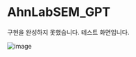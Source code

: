 # AhnLabSEM_GPT
구현을 완성하지 못했습니다.
테스트 화면입니다.

![image](https://github.com/angelgold1004/AhnLabSEM_GPT/assets/79982322/0c908490-3894-45f1-8c05-914ca4de5b68)

